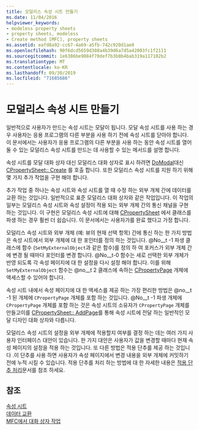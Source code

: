 ```yaml
---
title: 모덜리스 속성 시트 만들기
ms.date: 11/04/2016
helpviewer_keywords:
- modeless property sheets
- property sheets, modeless
- Create method [MFC], property sheets
ms.assetid: eafd8a92-cc67-4a69-a5fb-742c920d1ae8
ms.openlocfilehash: 90f6dcd5659d308a4b39d6a7d5a42003fc1f2111
ms.sourcegitcommit: 1e6386be9084f70def7b3b8b4bab319a117102b2
ms.translationtype: MT
ms.contentlocale: ko-KR
ms.lasthandoff: 09/30/2019
ms.locfileid: "71685686"
---
```

# <a name="creating-a-modeless-property-sheet"></a>모덜리스 속성 시트 만들기

일반적으로 사용자가 만드는 속성 시트는 모달이 됩니다. 모달 속성 시트를 사용 하는 경우 사용자는 응용 프로그램의 다른 부분을 사용 하기 전에 속성 시트를 닫아야 합니다. 이 문서에서는 사용자가 응용 프로그램의 다른 부분을 사용 하는 동안 속성 시트를 열어 둘 수 있는 모덜리스 속성 시트를 만드는 데 사용할 수 있는 메서드를 설명 합니다.

속성 시트를 모달 대화 상자 대신 모덜리스 대화 상자로 표시 하려면 [DoModal](../mfc/reference/cpropertysheet-class.md#domodal)대신 [CPropertySheet:: Create](../mfc/reference/cpropertysheet-class.md#create) 를 호출 합니다. 또한 모덜리스 속성 시트를 지원 하기 위해 몇 가지 추가 작업을 구현 해야 합니다.

추가 작업 중 하나는 속성 시트와 속성 시트를 열 때 수정 하는 외부 개체 간에 데이터를 교환 하는 것입니다. 일반적으로 표준 모덜리스 대화 상자와 같은 작업입니다. 이 작업의 일부는 모덜리스 속성 시트와 속성 설정이 적용 되는 외부 개체 간의 통신 채널을 구현 하는 것입니다. 이 구현은 모덜리스 속성 시트에 대해 [CPropertySheet](../mfc/reference/cpropertysheet-class.md) 에서 클래스를 파생 하는 경우 훨씬 더 쉽습니다. 이 문서에서는 사용자가를 완료 했다고 가정 합니다.

모덜리스 속성 시트와 외부 개체 (예: 뷰의 현재 선택 항목) 간에 통신 하는 한 가지 방법은 속성 시트에서 외부 개체에 대 한 포인터를 정의 하는 것입니다. @No__t -1 파생 클래스에 함수 (`SetMyExternalObject`과 같은 함수)를 정의 하 여 포커스가 외부 개체 간에 변경 될 때마다 포인터를 변경 합니다. @No__t-0 함수는 새로 선택한 외부 개체가 반영 되도록 각 속성 페이지에 대 한 설정을 다시 설정 해야 합니다. 이를 위해 `SetMyExternalObject` 함수는 @no__t 2 클래스에 속하는 [CPropertyPage](../mfc/reference/cpropertypage-class.md) 개체에 액세스할 수 있어야 합니다.

속성 시트 내에서 속성 페이지에 대 한 액세스를 제공 하는 가장 편리한 방법은 @no__t -1 된 개체에 `CPropertyPage` 개체를 포함 하는 것입니다. @No__t -1 파생 개체에 `CPropertyPage` 개체를 포함 하는 것은 속성 시트의 소유자가 `CPropertyPage` 개체를 만들고이를 [CPropertySheet:: AddPage](../mfc/reference/cpropertysheet-class.md#addpage)를 통해 속성 시트에 전달 하는 일반적인 모달 디자인 대화 상자와 다릅니다.

모덜리스 속성 시트의 설정을 외부 개체에 적용할지 여부를 결정 하는 데는 여러 가지 사용자 인터페이스 대안이 있습니다. 한 가지 대안은 사용자가 값을 변경할 때마다 현재 속성 페이지의 설정을 적용 하는 것입니다. 또 다른 방법은 적용 단추를 제공 하는 것입니다 .이 단추를 사용 하면 사용자가 속성 페이지에서 변경 내용을 외부 개체에 커밋하기 전에 누적 시킬 수 있습니다. 적용 단추를 처리 하는 방법에 대 한 자세한 내용은 [적용 단추 처리](../mfc/handling-the-apply-button.md)문서를 참조 하세요.

## <a name="see-also"></a>참조

[속성 시트](../mfc/property-sheets-mfc.md)<br/>
[데이터 교환](../mfc/exchanging-data.md)<br/>
[MFC에서 대화 상자 작업](../mfc/life-cycle-of-a-dialog-box.md)
